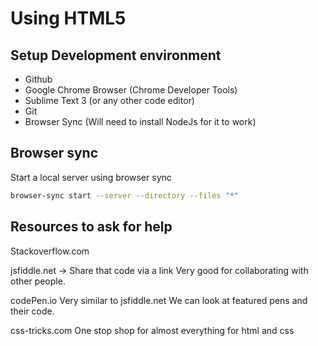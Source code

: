# Using HTML5

## Setup Development environment
- Github
- Google Chrome Browser (Chrome Developer Tools)
- Sublime Text 3 (or any other code editor)
- Git
- Browser Sync (Will need to install NodeJs for it to work)

## Browser sync
Start a local server using browser sync
```bash
browser-sync start --server --directory --files "*"
```

## Resources to ask for help
Stackoverflow.com

jsfiddle.net -> Share that code via a link
Very good for collaborating with other people.

codePen.io
Very similar to jsfiddle.net
We can look at featured pens and their code.

css-tricks.com
One stop shop for almost everything for html and css

